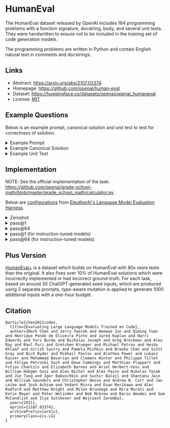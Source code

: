 # HumanEval

The HumanEval dataset released by OpenAI includes 164 programming problems with a function signature, docstring, body, and several unit tests. They were handwritten to ensure not to be included in the training set of code generation models.

The programming problems are written in Python and contain English natural text in comments and docstrings.

## Links

* Abstract: https://arxiv.org/abs/2107.03374
* Homepage: https://github.com/openai/human-eval
* Dataset: https://huggingface.co/datasets/openai/openai_humaneval
* License: [MIT](https://huggingface.co/datasets/openai/openai_humaneval/blob/main/README.md)

## Example Questions

Below is an example prompt, canonical solution and unit test to test for correctness of solution.

<details>
<summary>Example Prompt</summary>

```python
from typing import List


def has_close_elements(numbers: List[float], threshold: float) -> bool:
    """ Check if in given list of numbers, are any two numbers closer to each other than
    given threshold.
    >>> has_close_elements([1.0, 2.0, 3.0], 0.5)
    False
    >>> has_close_elements([1.0, 2.8, 3.0, 4.0, 5.0, 2.0], 0.3)
    True
    """
```
</details>

<details>
<summary>Example Canonical Solution</summary>

```python
    for idx, elem in enumerate(numbers):
        for idx2, elem2 in enumerate(numbers):
            if idx != idx2:
                distance = abs(elem - elem2)
                if distance < threshold:
                    return True

    return False
```
</details>

<details>
<summary>Example Unit Test</summary>

```python
METADATA = {
    'author': 'jt',
    'dataset': 'test'
}


def check(candidate):
    assert candidate([1.0, 2.0, 3.9, 4.0, 5.0, 2.2], 0.3) == True
    assert candidate([1.0, 2.0, 3.9, 4.0, 5.0, 2.2], 0.05) == False
    assert candidate([1.0, 2.0, 5.9, 4.0, 5.0], 0.95) == True
    assert candidate([1.0, 2.0, 5.9, 4.0, 5.0], 0.8) == False
    assert candidate([1.0, 2.0, 3.0, 4.0, 5.0, 2.0], 0.1) == True
    assert candidate([1.1, 2.2, 3.1, 4.1, 5.1], 1.0) == True
    assert candidate([1.1, 2.2, 3.1, 4.1, 5.1], 0.5) == False
```

</details>

## Implementation

NOTE: See the official implementation of the task: https://github.com/openai/grade-school-math/blob/master/grade_school_math/calculator.py.

Below are [configurations](https://github.com/EleutherAI/lm-evaluation-harness/tree/main/lm_eval/tasks/gsm8k) from [EleutherAI's Language Model Evaluation Harness](https://github.com/EleutherAI/lm-evaluation-harness).


<details>
<summary>Zeroshot</summary>

```yaml
task: humaneval
dataset_path: openai/openai_humaneval
unsafe_code: true
output_type: generate_until
test_split: test
doc_to_text: "{{prompt}}"
doc_to_target: "{{test}}\ncheck({{entry_point}})"
metric_list:
  - metric: !function utils.pass_at_k
    aggregation: mean
    higher_is_better: true
    k: [1]
generation_kwargs:
  until:
    - "\nclass"
    - "\ndef"
    - "\n#"
    - "\nif"
    - "\nprint"
  max_gen_toks: 1024
  do_sample: false
repeats: 1
num_fewshot: 0
filter_list:
  - name: "create_test"
    filter:
      - function: "custom"
        filter_fn: !function utils.build_predictions
metadata:
  version: 1.0
```

Source: https://github.com/EleutherAI/lm-evaluation-harness/blob/main/lm_eval/tasks/gsm8k/gsm8k.yaml
</details>


<details>
<summary>pass@1</summary>

```yaml
tag:
  - math_word_problems
task: gsm8k_cot_zeroshot
dataset_path: gsm8k
dataset_name: main
output_type: generate_until
training_split: train
fewshot_split: train
test_split: test
doc_to_text: "Q: {{question}}\nA: Let's think step by step."
doc_to_target: "{{answer}}" #" {{answer.split('### ')[-1].rstrip()}}"
metric_list:
  - metric: exact_match
    aggregation: mean
    higher_is_better: true
    ignore_case: true
    ignore_punctuation: false
    regexes_to_ignore:
      - ","
      - "\\$"
      - "(?s).*#### "
      - "\\.$"
generation_kwargs:
  until:
    - "Q:"
    - "</s>"
    - "<|im_end|>"
  do_sample: false
repeats: 1
num_fewshot: 0
filter_list:
  - name: "strict-match"
    filter:
      - function: "regex"
        regex_pattern: "The answer is (\\-?[0-9\\.\\,]+)."
      - function: "take_first"
  - name: "flexible-extract"
    filter:
      - function: "regex"
        group_select: -1
        regex_pattern: "(-?[$0-9.,]{2,})|(-?[0-9]+)"
      - function: "take_first"
metadata:
  version: 3.0
```

Source: https://github.com/EleutherAI/lm-evaluation-harness/blob/main/lm_eval/tasks/humaneval/humaneval.yaml
</details>

<details>
<summary>pass@64</summary>

```yaml
include: humaneval.yaml
task: humaneval_64
repeats: 64
metric_list:
  - metric: !function utils.pass_at_k
    aggregation: mean
    higher_is_better: true
    k: [2,8,16,32,64]
generation_kwargs:
  until:
    - "\nclass"
    - "\ndef"
    - "\n#"
    - "\nif"
    - "\nprint"
  max_gen_toks: 1024
  do_sample: true
  temperature: 0.2
  top_p: 0.95
```

Source: https://github.com/EleutherAI/lm-evaluation-harness/blob/main/lm_eval/tasks/humaneval/humaneval_64.yaml
</details>

<details>
<summary>pass@1 (for instruction-tuned models)</summary>

```yaml
include: humaneval.yaml
task: humaneval_instruct
doc_to_text: "Write a solution to the following problem and make sure that it passes the tests:\n```{{prompt}}"
gen_prefix: "Here is the completed function:\n```python\n{{prompt}}\n"
filter_list:
  - name: "create_test"
    filter:
      - function: "custom"
        filter_fn: !function utils.build_predictions_instruct
metadata:
  version: 2.0
```

Source: https://github.com/EleutherAI/lm-evaluation-harness/blob/main/lm_eval/tasks/humaneval/humaneval_instruct.yaml
</details>

<details>
<summary>pass@64 (for instruction-tuned models)</summary>

```yaml
include: humaneval_64.yaml
task: humaneval_64_instruct
doc_to_text: "Write a solution to the following problem and make sure that it passes the tests:\n```{{prompt}}"
gen_prefix: "Here is the completed function:\n```python\n{{prompt}}\n"
filter_list:
  - name: "create_test"
    filter:
      - function: "custom"
        filter_fn: !function utils.build_predictions_instruct
metadata:
  version: 2.0
```

Source: https://github.com/EleutherAI/lm-evaluation-harness/blob/main/lm_eval/tasks/humaneval/humaneval_64_instruct.yaml
</details>

## Plus Version

[HumanEval+](https://huggingface.co/datasets/evalplus/humanevalplus) is a dataset which builds on HumanEval with 80x more tests than the original. It also fixes over 10% of HumanEval solutions which were incorrectly implemented or had incorrect ground-truth. For each task, based on around 30 ChatGPT-generated seed inputs, which are produced using 3 separate prompts, type-aware mutation is applied to generate 1000 additional inputs with a one-hour budget. 

## Citation

```
@article{chen2021codex,
  title={Evaluating Large Language Models Trained on Code},
  author={Mark Chen and Jerry Tworek and Heewoo Jun and Qiming Yuan and Henrique Ponde de Oliveira Pinto and Jared Kaplan and Harri Edwards and Yuri Burda and Nicholas Joseph and Greg Brockman and Alex Ray and Raul Puri and Gretchen Krueger and Michael Petrov and Heidy Khlaaf and Girish Sastry and Pamela Mishkin and Brooke Chan and Scott Gray and Nick Ryder and Mikhail Pavlov and Alethea Power and Lukasz Kaiser and Mohammad Bavarian and Clemens Winter and Philippe Tillet and Felipe Petroski Such and Dave Cummings and Matthias Plappert and Fotios Chantzis and Elizabeth Barnes and Ariel Herbert-Voss and William Hebgen Guss and Alex Nichol and Alex Paino and Nikolas Tezak and Jie Tang and Igor Babuschkin and Suchir Balaji and Shantanu Jain and William Saunders and Christopher Hesse and Andrew N. Carr and Jan Leike and Josh Achiam and Vedant Misra and Evan Morikawa and Alec Radford and Matthew Knight and Miles Brundage and Mira Murati and Katie Mayer and Peter Welinder and Bob McGrew and Dario Amodei and Sam McCandlish and Ilya Sutskever and Wojciech Zaremba},
  year={2021},
  eprint={2107.03374},
  archivePrefix={arXiv},
  primaryClass={cs.LG}
}
```